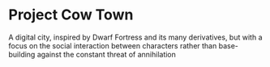 # Project Cow Town
A digital city, inspired by Dwarf Fortress and its many derivatives, but with a focus on the social interaction between characters rather than base-building against the constant threat of annihilation
